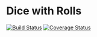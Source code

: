 # Dice with Rolls

[![Build Status](https://travis-ci.org/Dice-Tellers/dwr-dice.svg?branch=master)](https://travis-ci.org/Dice-Tellers/dwr-users)
[![Coverage Status](https://coveralls.io/repos/github/Dice-Tellers/dwr-dice/badge.svg?branch=master)](https://coveralls.io/github/Dice-Tellers/dwr-users?branch=master)
